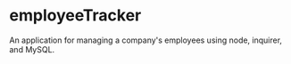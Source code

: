 # employeeTracker
An application for managing a company's employees using node, inquirer, and MySQL.
